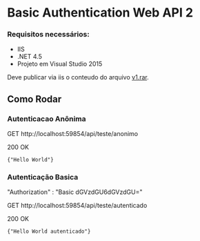 # Basic Authentication Web API 2

### Requisitos necessários:

* IIS
* .NET 4.5
* Projeto em Visual Studio 2015

Deve publicar via iis  o conteudo do arquivo [v1.rar](./Publicacao/).
## Como Rodar 

### Autenticacao Anônima
GET http://localhost:59854/api/teste/anonimo

200 OK
```
{"Hello World"}
```

### Autenticação Basica
"Authorization" : "Basic dGVzdGU6dGVzdGU="

GET http://localhost:59854/api/teste/autenticado

200 OK
```
{"Hello World autenticado"}
```
